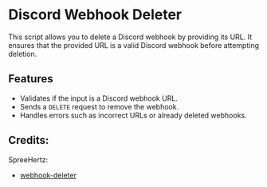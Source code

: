 # Discord Webhook Deleter

This script allows you to delete a Discord webhook by providing its URL. It ensures that the provided URL is a valid Discord webhook before attempting deletion.

## Features
- Validates if the input is a Discord webhook URL.
- Sends a `DELETE` request to remove the webhook.
- Handles errors such as incorrect URLs or already deleted webhooks.

## Credits:
SpreeHertz:
- [webhook-deleter](https://github.com/SpreeHertz/webhook-deleter/tree/master?tab=readme-ov-file)
